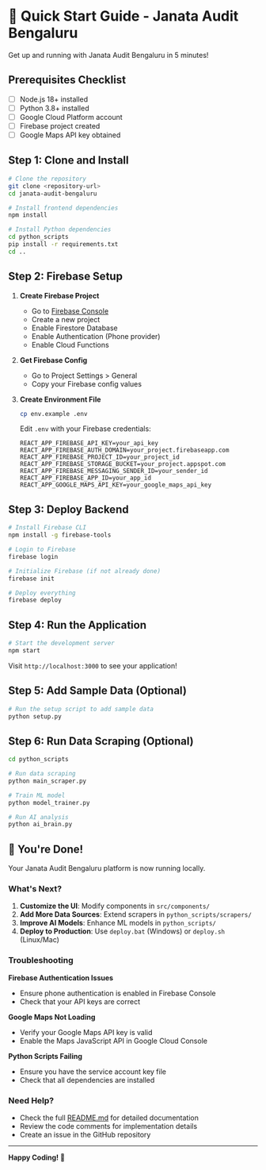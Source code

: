 # 🚀 Quick Start Guide - Janata Audit Bengaluru

Get up and running with Janata Audit Bengaluru in 5 minutes!

## Prerequisites Checklist

- [ ] Node.js 18+ installed
- [ ] Python 3.8+ installed
- [ ] Google Cloud Platform account
- [ ] Firebase project created
- [ ] Google Maps API key obtained

## Step 1: Clone and Install

```bash
# Clone the repository
git clone <repository-url>
cd janata-audit-bengaluru

# Install frontend dependencies
npm install

# Install Python dependencies
cd python_scripts
pip install -r requirements.txt
cd ..
```

## Step 2: Firebase Setup

1. **Create Firebase Project**
   - Go to [Firebase Console](https://console.firebase.google.com/)
   - Create a new project
   - Enable Firestore Database
   - Enable Authentication (Phone provider)
   - Enable Cloud Functions

2. **Get Firebase Config**
   - Go to Project Settings > General
   - Copy your Firebase config values

3. **Create Environment File**
   ```bash
   cp env.example .env
   ```
   
   Edit `.env` with your Firebase credentials:
   ```env
   REACT_APP_FIREBASE_API_KEY=your_api_key
   REACT_APP_FIREBASE_AUTH_DOMAIN=your_project.firebaseapp.com
   REACT_APP_FIREBASE_PROJECT_ID=your_project_id
   REACT_APP_FIREBASE_STORAGE_BUCKET=your_project.appspot.com
   REACT_APP_FIREBASE_MESSAGING_SENDER_ID=your_sender_id
   REACT_APP_FIREBASE_APP_ID=your_app_id
   REACT_APP_GOOGLE_MAPS_API_KEY=your_google_maps_api_key
   ```

## Step 3: Deploy Backend

```bash
# Install Firebase CLI
npm install -g firebase-tools

# Login to Firebase
firebase login

# Initialize Firebase (if not already done)
firebase init

# Deploy everything
firebase deploy
```

## Step 4: Run the Application

```bash
# Start the development server
npm start
```

Visit `http://localhost:3000` to see your application!

## Step 5: Add Sample Data (Optional)

```bash
# Run the setup script to add sample data
python setup.py
```

## Step 6: Run Data Scraping (Optional)

```bash
cd python_scripts

# Run data scraping
python main_scraper.py

# Train ML model
python model_trainer.py

# Run AI analysis
python ai_brain.py
```

## 🎉 You're Done!

Your Janata Audit Bengaluru platform is now running locally. 

### What's Next?

1. **Customize the UI**: Modify components in `src/components/`
2. **Add More Data Sources**: Extend scrapers in `python_scripts/scrapers/`
3. **Improve AI Models**: Enhance ML models in `python_scripts/`
4. **Deploy to Production**: Use `deploy.bat` (Windows) or `deploy.sh` (Linux/Mac)

### Troubleshooting

**Firebase Authentication Issues**
- Ensure phone authentication is enabled in Firebase Console
- Check that your API keys are correct

**Google Maps Not Loading**
- Verify your Google Maps API key is valid
- Enable the Maps JavaScript API in Google Cloud Console

**Python Scripts Failing**
- Ensure you have the service account key file
- Check that all dependencies are installed

### Need Help?

- Check the full [README.md](README.md) for detailed documentation
- Review the code comments for implementation details
- Create an issue in the GitHub repository

---

**Happy Coding! 🎯**
